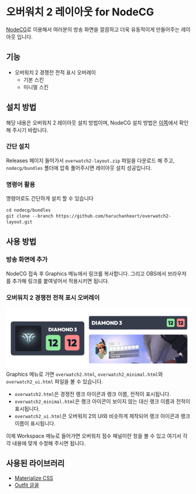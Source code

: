 # 오버워치 2 레이아웃 for NodeCG
[NodeCG](https://github.com/nodecg/nodecg)로 이용해서 여러분의 방송 화면을 깔끔하고 더욱 유동적이게 만들어주는 레이아웃 입니다.

## 기능
* 오버워치 2 경쟁전 전적 표시 오버레이
  * 기본 스킨
  * 미니멀 스킨
  
## 설치 방법
해당 내용은 오버워치 2 레이아웃 설치 방법이며, NodeCG 설치 방법은 [이쪽](https://www.nodecg.dev/docs/installing)에서 확인해 주시기 바랍니다.

### 간단 설치
Releases 페이지 들어가서 `overwatch2-layout.zip` 파일을 다운로드 해 주고, `nodecg/bundles` 폴더에 압축 풀어주시면 레이아웃 설치 성공입니다.

### 명령어 활용
명령어로도 간단하게 설치 할 수 있습니다
```
cd nodecg/bundles
git clone --branch https://github.com/haruchanheart/overwatch2-layout.git
```

## 사용 방법
### 방송 화면에 추가
NodeCG 접속 후 Graphics 메뉴에서 링크를 복사합니다. 그리고 OBS에서 브라우저를 추가해 링크를 붙여넣어서 적용시키면 됩니다.

### 오버워치 2 경쟁전 전적 표시 오버레이
![오버워치 2 경쟁전 전적 표시 오버레이](readme/overwatch2_layout.png)
Graphics 메뉴로 가면 `overwatch2.html`, `overwatch2_minimal.html`와 `overwatch2_ui.html` 파일을 볼 수 있습니다.
* `overwatch2.html`은 경쟁전 랭크 아이콘과 랭크 이름, 전적이 표시됩니다.
* `overwatch2_minimal.html`은 랭크 아이콘이 보이지 않는 대신 랭크 이름과 전적이 표시됩니다.
* `overwatch2_ui.html`은 오버워치 2의 UI와 비슷하게 제작되어 랭크 아이콘과 랭크 이름이 표시됩니다.

이제 Workspace 메뉴로 들어가면 오버워치 점수 패널이란 창을 볼 수 있고 여기서 각각 내용에 맞게 수정해 주시면 됩니다.

## 사용된 라이브러리
* [Materialize CSS](https://materializecss.com)
* [Outfit 글꼴](https://outfit.io)